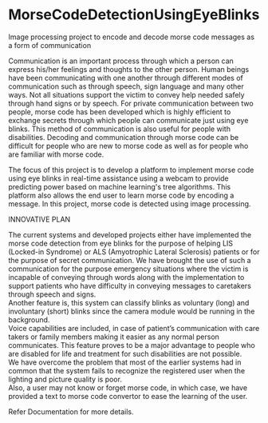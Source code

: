 # MorseCodeDetectionUsingEyeBlinks
Image processing project to encode and decode morse code messages as a form of communication

Communication is an important process through which a person can 
express his/her feelings and thoughts to the other person. Human beings have 
been communicating with one another through different modes of 
communication such as through speech, sign language and many other ways. 
Not all situations support the victim to convey help needed safely through 
hand signs or by speech. For private communication between two people, 
morse code has been developed which is highly efficient to exchange secrets 
through which people can communicate just using eye blinks. This method of 
communication is also useful for people with disabilities. Decoding and 
communication through morse code can be difficult for people who are new 
to morse code as well as for people who are familiar with morse code.

The focus of this project is to develop a platform to implement morse 
code using eye blinks in real-time assistance using a webcam to provide 
predicting power based on machine learning's tree algorithms. This platform 
also allows the end user to learn morse code by encoding a message. In this 
project, morse code is detected using image processing.

INNOVATIVE PLAN

The current systems and developed projects either have implemented
the morse code detection from eye blinks for the purpose of helping LIS 
(Locked-in Syndrome) or ALS (Amyotrophic Lateral Sclerosis) patients or 
for the purpose of secret communication. We have brought the use of such a 
communication for the purpose emergency situations where the victim is 
incapable of conveying through words along with the implementation to 
support patients who have difficulty in conveying messages to caretakers 
through speech and signs.<br>
Another feature is, this system can classify blinks as voluntary (long) and 
involuntary (short) blinks since the camera module would be running in the 
background. <br>
Voice capabilities are included, in case of patient’s communication with care 
takers or family members making it easier as any normal person 
communicates. This feature proves to be a major advantage to people who are 
disabled for life and treatment for such disabilities are not possible.<br>
We have overcome the problem that most of the earlier systems had in 
common that the system fails to recognize the registered user when the 
lighting and picture quality is poor.<br>
Also, a user may not know or forget morse code, in which case, we have 
provided a text to morse code convertor to ease the learning of the user.

Refer Documentation for more details.

